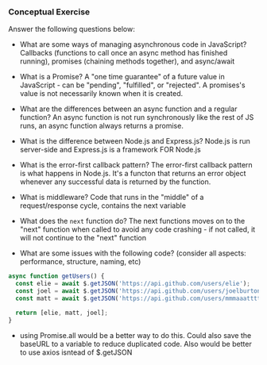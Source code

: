 ### Conceptual Exercise

Answer the following questions below:

- What are some ways of managing asynchronous code in JavaScript?
  Callbacks (functions to call once an async method has finished running), promises (chaining methods together), and async/await

- What is a Promise?
  A "one time guarantee" of a future value in JavaScript - can be "pending", "fulfilled", or "rejected". A promises's value is not necessarily known when it is created.

- What are the differences between an async function and a regular function?
  An async function is not run synchronously like the rest of JS runs, an async function always returns a promise.

- What is the difference between Node.js and Express.js?
  Node.js is run server-side and Express.js is a framework FOR Node.js

- What is the error-first callback pattern?
  The error-first callback pattern is what happens in Node.js. It's a functon that returns an error object whenever any successful data is returned by the function.

- What is middleware?
  Code that runs in the "middle" of a request/response cycle, contains the next variable

- What does the `next` function do?
  The next functions moves on to the "next" function when called to avoid any code crashing - if not called, it will not continue to the "next" function

- What are some issues with the following code? (consider all aspects: performance, structure, naming, etc)

```js
async function getUsers() {
  const elie = await $.getJSON('https://api.github.com/users/elie');
  const joel = await $.getJSON('https://api.github.com/users/joelburton');
  const matt = await $.getJSON('https://api.github.com/users/mmmaaatttttt');

  return [elie, matt, joel];
}
```

- using Promise.all would be a better way to do this. Could also save the baseURL to a variable to reduce duplicated code. Also would be better to use axios isntead of $.getJSON
